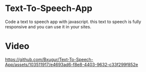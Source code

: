 # Text-To-Speech-App
Code a text to speech app with javascript. this text to speech is fully responsive and you can use it in your sites.

# Video
https://github.com/Bxugur/Text-To-Speech-App/assets/103511917/e4693ad6-f8e8-4403-9632-c33f299f852e

